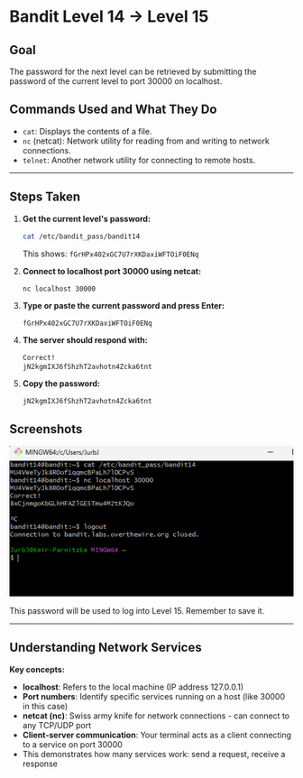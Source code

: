 # Bandit Level 14 → Level 15
## Goal
The password for the next level can be retrieved by submitting the password of the current level to port 30000 on localhost.

## Commands Used and What They Do
- `cat`: Displays the contents of a file.
- `nc` (netcat): Network utility for reading from and writing to network connections.
- `telnet`: Another network utility for connecting to remote hosts.
---
## Steps Taken
1. **Get the current level's password:**
   ```bash
   cat /etc/bandit_pass/bandit14
   ```
   This shows: `fGrHPx402xGC7U7rXKDaxiWFTOiF0ENq`

2. **Connect to localhost port 30000 using netcat:**
   ```bash
   nc localhost 30000
   ```

3. **Type or paste the current password and press Enter:**
   ```
   fGrHPx402xGC7U7rXKDaxiWFTOiF0ENq
   ```

4. **The server should respond with:**
   ```
   Correct!
   jN2kgmIXJ6fShzhT2avhotn4Zcka6tnt
   ```

5. **Copy the password:**
   ```
   jN2kgmIXJ6fShzhT2avhotn4Zcka6tnt
   ```
## Screenshots

   ![Bandit Level 1 Login](screenshots/level_14.png)

   

This password will be used to log into Level 15. Remember to save it.

---
## Understanding Network Services
**Key concepts:**
- **localhost**: Refers to the local machine (IP address 127.0.0.1)
- **Port numbers**: Identify specific services running on a host (like 30000 in this case)
- **netcat (nc)**: Swiss army knife for network connections - can connect to any TCP/UDP port
- **Client-server communication**: Your terminal acts as a client connecting to a service on port 30000
- This demonstrates how many services work: send a request, receive a response
